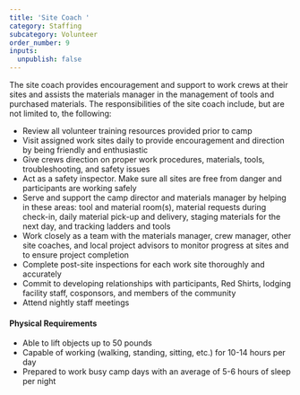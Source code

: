 ```yaml
---
title: 'Site Coach '
category: Staffing
subcategory: Volunteer
order_number: 9
inputs:
  unpublish: false
---
```

The site coach provides encouragement and support to work crews at their sites and assists the materials manager in the management of tools and purchased materials. The responsibilities of the site coach include, but are not limited to, the following:

- Review all volunteer training resources provided prior to camp
- Visit assigned work sites daily to provide encouragement and direction by being friendly and enthusiastic
- Give crews direction on proper work procedures, materials, tools, troubleshooting, and safety issues
- Act as a safety inspector. Make sure all sites are free from danger and participants are working safely
- Serve and support the camp director and materials manager by helping in these areas: tool and material room(s), material requests during check-in, daily material pick-up and delivery, staging materials for the next day, and tracking ladders and tools
- Work closely as a team with the materials manager, crew manager, other site coaches, and local project advisors to monitor progress at sites and to ensure project completion
- Complete post-site inspections for each work site thoroughly and accurately
- Commit to developing relationships with participants, Red Shirts, lodging facility staff, cosponsors, and members of the community
- Attend nightly staff meetings

#### Physical Requirements
- Able to lift objects up to 50 pounds
- Capable of working (walking, standing, sitting, etc.) for 10-14 hours per day
- Prepared to work busy camp days with an average of 5-6 hours of sleep per night
